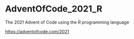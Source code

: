 # AdventOfCode_2021_R
The 2021 Advent of Code using the R programming language

https://adventofcode.com/2021
